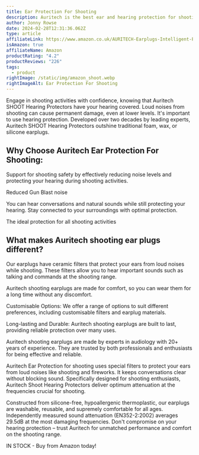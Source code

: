 ```yaml
---
title: Ear Protection For Shooting
description: Auritech is the best ear and hearing protection for shooting
author: Jonny Rowse
date: 2024-02-28T12:31:36.062Z
type: article
affiliateLink: https://www.amazon.co.uk/AURITECH-Earplugs-Intelligent-Protection-shooting/dp/B06XHK1LVX?maas=maas_adg_F54FC9572F114A1B9F5EB90C2E8D607C_afap_abs&ref_=aa_maas&tag=maas
isAmazon: true
affiliateName: Amazon
productRating: "4.2"
productReviews: "226"
tags:
  - product
rightImage: /static/img/amazon_shoot.webp
rightImageAlt: Ear Protection For Shooting
---
```

Engage in shooting activities with confidence, knowing that Auritech SHOOT Hearing Protectors have your hearing covered. Loud noises from shooting can cause permanent damage, even at lower levels. It's important to use hearing protection. Developed over two decades by leading experts, Auritech SHOOT Hearing Protectors outshine traditional foam, wax, or silicone earplugs.

## Why Choose Auritech Ear Protection For Shooting:

Support for shooting safety by effectively reducing noise levels and protecting your hearing during shooting activities.

Reduced Gun Blast noise

You can hear conversations and natural sounds while still protecting your hearing. Stay connected to your surroundings with optimal protection.

The ideal protection for all shooting activities

## What makes Auritech shooting ear plugs different?

Our earplugs have ceramic filters that protect your ears from loud noises while shooting. These filters allow you to hear important sounds such as talking and commands at the shooting range.

Auritech shooting earplugs are made for comfort, so you can wear them for a long time without any discomfort.

Customisable Options: We offer a range of options to suit different preferences, including customisable filters and earplug materials.

Long-lasting and Durable: Auritech shooting earplugs are built to last, providing reliable protection over many uses.

Auritech shooting earplugs are made by experts in audiology with 20+ years of experience. They are trusted by both professionals and enthusiasts for being effective and reliable.

Auritech Ear Protection for shooting uses special filters to protect your ears from loud noises like shooting and fireworks. It keeps conversations clear without blocking sound. Specifically designed for shooting enthusiasts, Auritech Shoot Hearing Protectors deliver optimum attenuation at the frequencies crucial for shooting.

Constructed from silicone-free, hypoallergenic thermoplastic, our earplugs are washable, reusable, and supremely comfortable for all ages. Independently measured sound attenuation (EN352-2:2002) averages 29.5dB at the most damaging frequencies. Don't compromise on your hearing protection – trust Auritech for unmatched performance and comfort on the shooting range.

IN STOCK - Buy from Amazon today!
